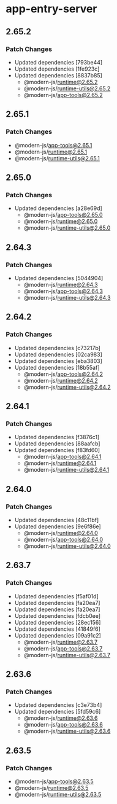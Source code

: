 # app-entry-server

## 2.65.2

### Patch Changes

- Updated dependencies [793be44]
- Updated dependencies [1fe923c]
- Updated dependencies [8837b85]
  - @modern-js/runtime@2.65.2
  - @modern-js/runtime-utils@2.65.2
  - @modern-js/app-tools@2.65.2

## 2.65.1

### Patch Changes

- @modern-js/app-tools@2.65.1
- @modern-js/runtime@2.65.1
- @modern-js/runtime-utils@2.65.1

## 2.65.0

### Patch Changes

- Updated dependencies [a28e69d]
  - @modern-js/app-tools@2.65.0
  - @modern-js/runtime@2.65.0
  - @modern-js/runtime-utils@2.65.0

## 2.64.3

### Patch Changes

- Updated dependencies [5044904]
  - @modern-js/runtime@2.64.3
  - @modern-js/app-tools@2.64.3
  - @modern-js/runtime-utils@2.64.3

## 2.64.2

### Patch Changes

- Updated dependencies [c73217b]
- Updated dependencies [02ca983]
- Updated dependencies [eba3803]
- Updated dependencies [18b55af]
  - @modern-js/app-tools@2.64.2
  - @modern-js/runtime@2.64.2
  - @modern-js/runtime-utils@2.64.2

## 2.64.1

### Patch Changes

- Updated dependencies [f3876c1]
- Updated dependencies [88aafcb]
- Updated dependencies [f83fd60]
  - @modern-js/app-tools@2.64.1
  - @modern-js/runtime@2.64.1
  - @modern-js/runtime-utils@2.64.1

## 2.64.0

### Patch Changes

- Updated dependencies [48c11bf]
- Updated dependencies [9e6f86e]
  - @modern-js/runtime@2.64.0
  - @modern-js/app-tools@2.64.0
  - @modern-js/runtime-utils@2.64.0

## 2.63.7

### Patch Changes

- Updated dependencies [f5af01d]
- Updated dependencies [fa20ea7]
- Updated dependencies [fa20ea7]
- Updated dependencies [fdcb0ee]
- Updated dependencies [28ec156]
- Updated dependencies [41849f6]
- Updated dependencies [09a91c2]
  - @modern-js/runtime@2.63.7
  - @modern-js/app-tools@2.63.7
  - @modern-js/runtime-utils@2.63.7

## 2.63.6

### Patch Changes

- Updated dependencies [c3e73b4]
- Updated dependencies [5fd59c6]
  - @modern-js/runtime@2.63.6
  - @modern-js/app-tools@2.63.6
  - @modern-js/runtime-utils@2.63.6

## 2.63.5

### Patch Changes

- @modern-js/app-tools@2.63.5
- @modern-js/runtime@2.63.5
- @modern-js/runtime-utils@2.63.5
